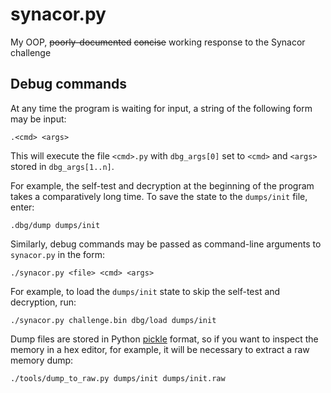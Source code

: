 # synacor.py

My OOP, ~~poorly-documented~~ ~~concise~~ working response to the Synacor challenge

## Debug commands

At any time the program is waiting for input, a string of the following form may be input:

    .<cmd> <args>

This will execute the file `<cmd>.py` with `dbg_args[0]` set to `<cmd>` and `<args>` stored in `dbg_args[1..n]`.

For example, the self-test and decryption at the beginning of the program takes a comparatively long time. To save the state to the `dumps/init` file, enter:

    .dbg/dump dumps/init

Similarly, debug commands may be passed as command-line arguments to `synacor.py` in the form:

    ./synacor.py <file> <cmd> <args>

For example, to load the `dumps/init` state to skip the self-test and decryption, run:

    ./synacor.py challenge.bin dbg/load dumps/init

Dump files are stored in Python [pickle](https://docs.python.org/3/library/pickle.html) format, so if you want to inspect the memory in a hex editor, for example, it will be necessary to extract a raw memory dump:

    ./tools/dump_to_raw.py dumps/init dumps/init.raw
